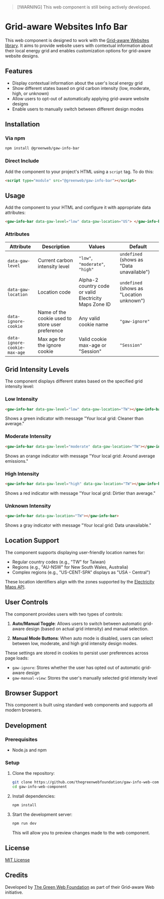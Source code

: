 > [!WARNING] This web component is still being actively developed.

# Grid-aware Websites Info Bar

This web component is designed to work with the [Grid-aware Websites library](https://github.com/thegreenwebfoundation/grid-aware-websites). It aims to provide website users with contextual information about their local energy grid and enables customization options for grid-aware website designs.

## Features

- Display contextual information about the user's local energy grid
- Show different states based on grid carbon intensity (low, moderate, high, or unknown)
- Allow users to opt-out of automatically applying grid-aware website designs
- Enable users to manually switch between different design modes

## Installation

### Via npm

```bash
npm install @greenweb/gaw-info-bar
```

### Direct Include

Add the component to your project's HTML using a `script` tag. To do this:

```html
<script type="module" src="@greenweb/gaw-info-bar"></script>
```

## Usage

Add the component to your HTML and configure it with appropriate data attributes:

```html
<gaw-info-bar data-gaw-level="low" data-gaw-location="US"> </gaw-info-bar>
```

### Attributes

| Attribute                    | Description                                      | Values                                                 | Default                                   |
| ---------------------------- | ------------------------------------------------ | ------------------------------------------------------ | ----------------------------------------- |
| `data-gaw-level`             | Current carbon intensity level                   | `"low"`, `"moderate"`, `"high"`                        | `undefined` (shows as "Data unavailable") |
| `data-gaw-location`          | Location code                                    | Alpha-2 country code or valid Electricity Maps Zone ID | `undefined` (shows as "Location unknown") |
| `data-ignore-cookie`         | Name of the cookie used to store user preference | Any valid cookie name                                  | `"gaw-ignore"`                            |
| `data-ignore-cookie-max-age` | Max age for the ignore cookie                    | Valid cookie max-age or "Session"                      | `"Session"`                               |

## Grid Intensity Levels

The component displays different states based on the specified grid intensity level:

### Low Intensity

```html
<gaw-info-bar data-gaw-level="low" data-gaw-location="TW"></gaw-info-bar>
```

Shows a green indicator with message "Your local grid: Cleaner than average."

### Moderate Intensity

```html
<gaw-info-bar data-gaw-level="moderate" data-gaw-location="TW"></gaw-info-bar>
```

Shows an orange indicator with message "Your local grid: Around average emissions."

### High Intensity

```html
<gaw-info-bar data-gaw-level="high" data-gaw-location="TW"></gaw-info-bar>
```

Shows a red indicator with message "Your local grid: Dirtier than average."

### Unknown Intensity

```html
<gaw-info-bar data-gaw-location="TW"></gaw-info-bar>
```

Shows a gray indicator with message "Your local grid: Data unavailable."

## Location Support

The component supports displaying user-friendly location names for:

- Regular country codes (e.g., "TW" for Taiwan)
- Regions (e.g., "AU-NSW" for New South Wales, Australia)
- Complex regions (e.g., "US-CENT-SPA" displays as "USA - Central")

These location identifiers align with the zones supported by the [Electricity Maps API](https://portal.electricitymaps.com/docs/getting-started#geographical-coverage).

## User Controls

The component provides users with two types of controls:

1. **Auto/Manual Toggle**: Allows users to switch between automatic grid-aware design (based on actual grid intensity) and manual selection.

2. **Manual Mode Buttons**: When auto mode is disabled, users can select between low, moderate, and high grid intensity design modes.

These settings are stored in cookies to persist user preferences across page loads:

- `gaw-ignore`: Stores whether the user has opted out of automatic grid-aware design
- `gaw-manual-view`: Stores the user's manually selected grid intensity level

## Browser Support

This component is built using standard web components and supports all modern browsers.

## Development

### Prerequisites

- Node.js and npm

### Setup

1. Clone the repository:

   ```bash
   git clone https://github.com/thegreenwebfoundation/gaw-info-web-component.git
   cd gaw-info-web-component
   ```

2. Install dependencies:

   ```bash
   npm install
   ```

3. Start the development server:

   ```bash
   npm run dev
   ```

   This will allow you to preview changes made to the web component.

## License

[MIT License](LICENSE)

## Credits

Developed by [The Green Web Foundation](https://www.thegreenwebfoundation.org/) as part of their Grid-aware Web initiative.
